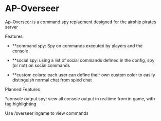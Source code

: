 # AP-Overseer

Ap-Overseer is a command spy replacment designed for the airship pirates server

Features:

* **command spy: Spy on commands executed by players and the console

* **social spy: using a list of social commands defined in the config, spy (or not) on social commands

* **custom colors: each user can define their own custom color to easily distinguish normal chat from spied chat

Planned Features

*console output spy: view all console output in realtime from in game, with tag highlighting

Use /overseer ingame to view commands
